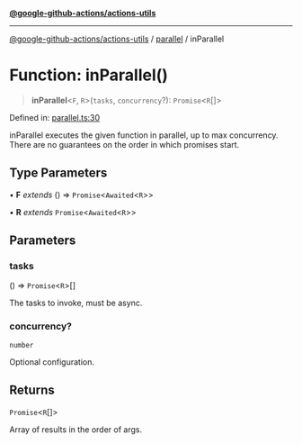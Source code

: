 [**@google-github-actions/actions-utils**](../../README.md)

***

[@google-github-actions/actions-utils](../../modules.md) / [parallel](../README.md) / inParallel

# Function: inParallel()

> **inParallel**\<`F`, `R`\>(`tasks`, `concurrency`?): `Promise`\<`R`[]\>

Defined in: [parallel.ts:30](https://github.com/google-github-actions/actions-utils/blob/main/src/parallel.ts#L30)

inParallel executes the given function in parallel, up to max concurrency.
There are no guarantees on the order in which promises start.

## Type Parameters

• **F** *extends* () => `Promise`\<`Awaited`\<`R`\>\>

• **R** *extends* `Promise`\<`Awaited`\<`R`\>\>

## Parameters

### tasks

() => `Promise`\<`R`\>[]

The tasks to invoke, must be async.

### concurrency?

`number`

Optional configuration.

## Returns

`Promise`\<`R`[]\>

Array of results in the order of args.
